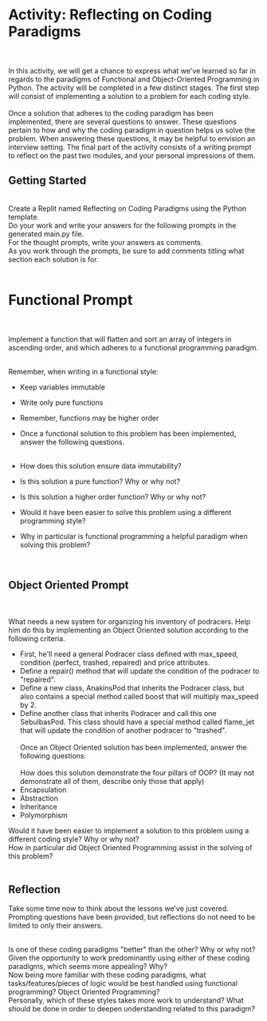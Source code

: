 # Activity: Reflecting on Coding Paradigms
<br><br>
In this activity, we will get a chance to express what we've learned so far in regards to the paradigms of Functional and Object-Oriented Programming in Python. The activity will be completed in a few distinct stages. The first step will consist of implementing a solution to a problem for each coding style. 
<br><br>
Once a solution that adheres to the coding paradigm has been implemented, there are several questions to answer. These questions pertain to how and why the coding paradigm in question helps us solve the problem. When answering these questions, it may be helpful to envision an interview setting. The final part of the activity consists of a writing prompt to reflect on the past two modules, and your personal impressions of them.

## Getting Started
<br>
Create a Replit named Reflecting on Coding Paradigms using the Python template. <br>
Do your work and write your answers for the following prompts in the generated main.py file.<br>
For the thought prompts, write your answers as comments.<br>
As you work through the prompts, be sure to add comments titling what section each solution is for.<br><br>

# Functional Prompt
<br><br>
Implement a function that will flatten and sort an array of integers in ascending order, and which adheres to a functional programming paradigm.<br><br>

Remember, when writing in a functional style:<br>
* Keep variables immutable <br>
* Write only pure functions <br>
* Remember, functions may be higher order <br>
* Once a functional solution to this problem has been implemented, answer the following questions.
<br><br>

* How does this solution ensure data immutability?<br>
* Is this solution a pure function? Why or why not?<br>
* Is this solution a higher order function? Why or why not?<br>
* Would it have been easier to solve this problem using a different programming style?<br>
* Why in particular is functional programming a helpful paradigm when solving this problem?<br>
<br>

## Object Oriented Prompt
<br><br>
What needs a new system for organizing his inventory of podracers. Help him do this by implementing an Object Oriented solution according to the following criteria.<br>

* First, he'll need a general Podracer class defined with max_speed, condition (perfect, trashed, repaired) and price attributes.
* Define a repair() method that will update the condition of the podracer to "repaired".
* Define a new class, AnakinsPod that inherits the Podracer class, but also contains a special method called boost that will multiply max_speed by 2.
* Define another class that inherits Podracer and call this one SebulbasPod. This class should have a special method called flame_jet that will update the condition of another podracer to "trashed".
<br><br>
Once an Object Oriented solution has been implemented, answer the following questions:<br><br>
How does this solution demonstrate the four pillars of OOP? (It may not demonstrate all of them, describe only those that apply)<br>
* Encapsulation
* Abstraction
* Inheritance
* Polymorphism

Would it have been easier to implement a solution to this problem using a different coding style? Why or why not?<br>
How in particular did Object Oriented Programming assist in the solving of this problem?<br><br>

## Reflection
Take some time now to think about the lessons we've just covered. Prompting questions have been provided, but reflections do not need to be limited to only their answers.<br><br>

Is one of these coding paradigms "better" than the other? Why or why not?<br>
Given the opportunity to work predominantly using either of these coding paradigms, which seems more appealing? Why?<br>
Now being more familiar with these coding paradigms, what tasks/features/pieces of logic would be best handled using functional programming? Object Oriented Programming?<br>
Personally, which of these styles takes more work to understand? What should be done in order to deepen understanding related to this paradigm?<br><br>
